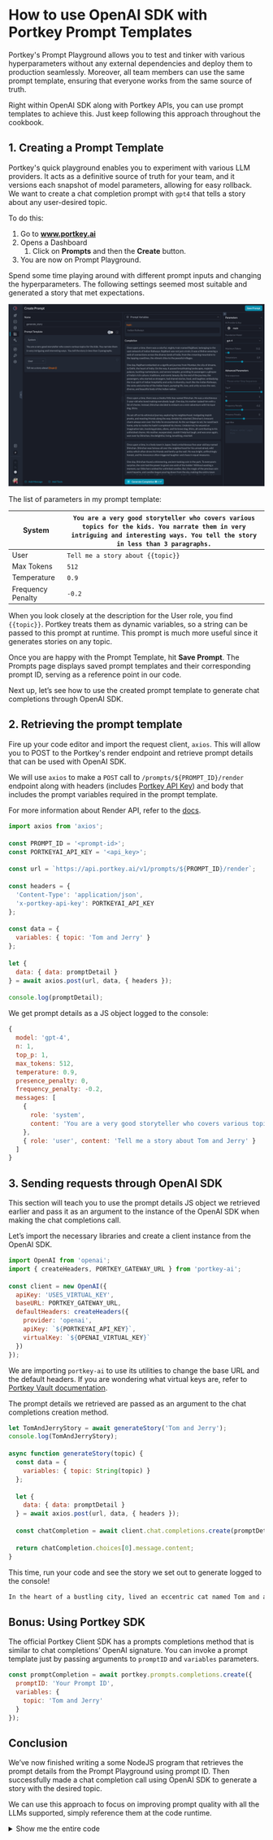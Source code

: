 # How to use OpenAI SDK with Portkey Prompt Templates

Portkey's Prompt Playground allows you to test and tinker with various hyperparameters without any external dependencies and deploy them to production seamlessly. Moreover, all team members can use the same prompt template, ensuring that everyone works from the same source of truth.

Right within OpenAI SDK along with Portkey APIs, you can use prompt templates to achieve this. Just keep following this approach throughout the cookbook.

## 1. Creating a Prompt Template

Portkey's quick playground enables you to experiment with various LLM providers. It acts as a definitive source of truth for your team, and it versions each snapshot of model parameters, allowing for easy rollback. We want to create a chat completion prompt with `gpt4` that tells a story about any user-desired topic.

To do this:

1. Go to **www.portkey.ai**
2. Opens a Dashboard
   1. Click on **Prompts** and then the **Create** button.
3. You are now on Prompt Playground.

Spend some time playing around with different prompt inputs and changing the hyperparameters. The following settings seemed most suitable and generated a story that met expectations.

![Prompt Logs Page](./images/1-openai-sdk-with-prompt-templates.png)

The list of parameters in my prompt template:

| System            | `You are a very good storyteller who covers various topics for the kids. You narrate them in very intriguing and interesting ways. You tell the story in less than 3 paragraphs.` |
| ----------------- | --------------------------------------------------------------------------------------------------------------------------------------------------------------------------------- |
| User              | `Tell me a story about {{topic}}`                                                                                                                                                 |
| Max Tokens        | `512`                                                                                                                                                                             |
| Temperature       | `0.9`                                                                                                                                                                             |
| Frequency Penalty | `-0.2`                                                                                                                                                                            |

When you look closely at the description for the User role, you find `{{topic}}`. Portkey treats them as dynamic variables, so a string can be passed to this prompt at runtime. This prompt is much more useful since it generates stories on any topic.

Once you are happy with the Prompt Template, hit **Save Prompt**. The Prompts page displays saved prompt templates and their corresponding prompt ID, serving as a reference point in our code.

Next up, let’s see how to use the created prompt template to generate chat completions through OpenAI SDK.

## 2. Retrieving the prompt template

Fire up your code editor and import the request client, `axios`. This will allow you to POST to the Portkey's render endpoint and retrieve prompt details that can be used with OpenAI SDK.

We will use `axios` to make a `POST` call to `/prompts/${PROMPT_ID}/render` endpoint along with headers (includes [Portkey API Key](https://portkey.ai/docs/api-reference/authentication#obtaining-your-api-key)) and body that includes the prompt variables required in the prompt template.

For more information about Render API, refer to the [docs](https://portkey.ai/docs/api-reference/prompts/render).

```js
import axios from 'axios';

const PROMPT_ID = '<prompt-id>';
const PORTKEYAI_API_KEY = '<api_key>';

const url = `https://api.portkey.ai/v1/prompts/${PROMPT_ID}/render`;

const headers = {
  'Content-Type': 'application/json',
  'x-portkey-api-key': PORTKEYAI_API_KEY
};

const data = {
  variables: { topic: 'Tom and Jerry' }
};

let {
  data: { data: promptDetail }
} = await axios.post(url, data, { headers });

console.log(promptDetail);
```

We get prompt details as a JS object logged to the console:

```js
{
  model: 'gpt-4',
  n: 1,
  top_p: 1,
  max_tokens: 512,
  temperature: 0.9,
  presence_penalty: 0,
  frequency_penalty: -0.2,
  messages: [
    {
      role: 'system',
      content: 'You are a very good storyteller who covers various topics for the kids. You narrate them in very intriguing and interesting ways.  You tell the story in less than 3 paragraphs.'
    },
    { role: 'user', content: 'Tell me a story about Tom and Jerry' }
  ]
}
```

## 3. Sending requests through OpenAI SDK

This section will teach you to use the prompt details JS object we retrieved earlier and pass it as an argument to the instance of the OpenAI SDK when making the chat completions call.

Let’s import the necessary libraries and create a client instance from the OpenAI SDK.

```js
import OpenAI from 'openai';
import { createHeaders, PORTKEY_GATEWAY_URL } from 'portkey-ai';

const client = new OpenAI({
  apiKey: 'USES_VIRTUAL_KEY',
  baseURL: PORTKEY_GATEWAY_URL,
  defaultHeaders: createHeaders({
    provider: 'openai',
    apiKey: `${PORTKEYAI_API_KEY}`,
    virtualKey: `${OPENAI_VIRTUAL_KEY}`
  })
});
```

We are importing `portkey-ai` to use its utilities to change the base URL and the default headers. If you are wondering what virtual keys are, refer to [Portkey Vault documentation](https://portkey.ai/docs/product/ai-gateway-streamline-llm-integrations/virtual-keys).

The prompt details we retrieved are passed as an argument to the chat completions creation method.

```js
let TomAndJerryStory = await generateStory('Tom and Jerry');
console.log(TomAndJerryStory);

async function generateStory(topic) {
  const data = {
    variables: { topic: String(topic) }
  };

  let {
    data: { data: promptDetail }
  } = await axios.post(url, data, { headers });

  const chatCompletion = await client.chat.completions.create(promptDetail);

  return chatCompletion.choices[0].message.content;
}
```

This time, run your code and see the story we set out to generate logged to the console!

```md
In the heart of a bustling city, lived an eccentric cat named Tom and a witty little mouse named Jerry. Tom, always trying to catch Jerry, maneuvered himself th...(truncated)
```

## Bonus: Using Portkey SDK

The official Portkey Client SDK has a prompts completions method that is similar to chat completions’ OpenAI signature. You can invoke a prompt template just by passing arguments to `promptID` and `variables` parameters.

```js
const promptCompletion = await portkey.prompts.completions.create({
  promptID: 'Your Prompt ID',
  variables: {
    topic: 'Tom and Jerry'
  }
});
```

## Conclusion

We’ve now finished writing a some NodeJS program that retrieves the prompt details from the Prompt Playground using prompt ID. Then successfully made a chat completion call using OpenAI SDK to generate a story with the desired topic.

We can use this approach to focus on improving prompt quality with all the LLMs supported, simply reference them at the code runtime.

<details>
  <summary>
  Show me the entire code
  </summary>

```js
import axios from 'axios';
import OpenAI from 'openai';
import { createHeaders, PORTKEY_GATEWAY_URL } from 'portkey-ai';

const PROMPT_ID = 'xxxxxx';
const PORTKEYAI_API_KEY = 'xxxxx';
const OPENAI_VIRTUAL_KEY = 'xxxx';

const url = `https://api.portkey.ai/v1/prompts/${PROMPT_ID}/render`;

const headers = {
  'Content-Type': 'application/json',
  'x-portkey-api-key': PORTKEYAI_API_KEY
};

const client = new OpenAI({
  apiKey: 'USES_VIRTUAL_KEY',
  baseURL: PORTKEY_GATEWAY_URL,
  defaultHeaders: createHeaders({
    provider: 'openai',
    apiKey: `${PORTKEYAI_API_KEY}`,
    virtualKey: `${OPENAI_VIRTUAL_KEY}`
  })
});

let TomAndJerryStory = await generateStory('Tom and Jerry');
console.log(TomAndJerryStory);

async function generateStory(topic) {
  const data = {
    variables: { topic: String(topic) }
  };

  let {
    data: { data: promptDetail }
  } = await axios.post(url, data, { headers });

  const chatCompletion = await client.chat.completions.create(promptDetail);

  return chatCompletion.choices[0].message.content;
}
```

</detials>
